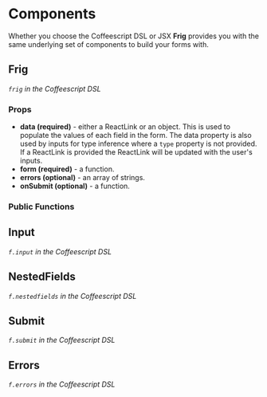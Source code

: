 # Components

Whether you choose the Coffeescript DSL or JSX **Frig** provides you with the
same underlying set of components to build your forms with.

## Frig
*`frig` in the Coffeescript DSL*

### Props

* **data (required)** - either a ReactLink or an object. This is used to populate the values of each field in the form. The data property is also used by inputs for type inference where a `type` property is not provided. If a ReactLink is provided the ReactLink will be updated with the user's inputs.
* **form (required)** - a function.
* **errors (optional)** - an array of strings.
* **onSubmit (optional)** - a function.

### Public Functions


## Input
*`f.input` in the Coffeescript DSL*

## NestedFields
*`f.nestedfields` in the Coffeescript DSL*

## Submit
*`f.submit` in the Coffeescript DSL*

## Errors
*`f.errors` in the Coffeescript DSL*

